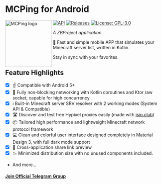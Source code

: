 # MCPing for Android

<img src="https://raw.githubusercontent.com/layou233/MCPingForAndroid/master/app/src/main/res/mipmap-xxxhdpi/ic_launcher.webp" width="150px" height="150px" align="left" alt="MCPing logo">

[![API](https://img.shields.io/badge/API-21%2B-brightgreen.svg?style=flat)](https://android-arsenal.com/api?level=21)
[![Releases](https://img.shields.io/github/downloads/layou233/MCPingForAndroid/total.svg)](https://github.com/layou233/MCPingForAndroid/releases)
[![License: GPL-3.0](https://img.shields.io/badge/license-GPL--3.0-orange.svg)](https://www.gnu.org/licenses/gpl-3.0)

*A ZBProject application.*

🚀 Fast and simple mobile APP that simulates your Minecraft server list, written in Kotlin.

Stay in sync with your favorites.

## Feature Highlights

 - [x] ☝ Compatible with Android 5+
 - [x] 🔌 Fully non-blocking networking with Kotlin coroutines and Ktor raw socket, capable for high concurrency
 - [x] ℹ️ Built-in Minecraft server SRV resolver with 2 working modes (System API & Compatible)
 - [x] 🛣️ Discover and test free Hypixel proxies easily (made with [jsip.club](https://jsip.club))
 - [x] 📦 Tailored high performance and lightweight Minecraft network protocol framework
 - [x] 💻 Clean and colorful user interface designed completely in Material Design 3, with full dark mode support
 - [x] 🔮 Cross-application share link preview
 - [x] 📉 Minimized distribution size with no unused components included.
 - And more...

#### **[Join Official Telegram Group](https://t.me/launium)**  
